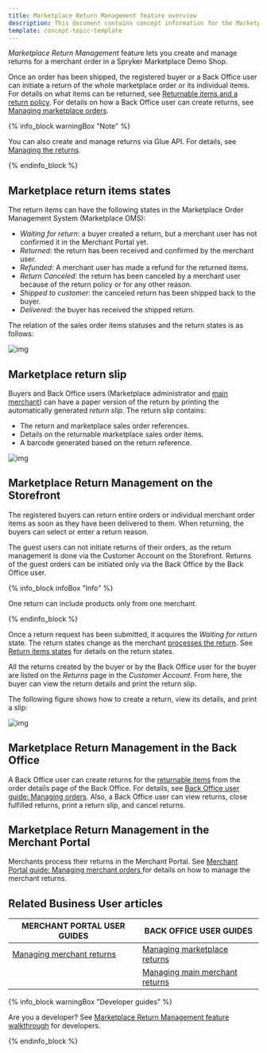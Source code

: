 ```yaml
---
title: Marketplace Return Management feature overview
description: This document contains concept information for the Marketplace Return Management feature.
template: concept-topic-template
---
```


*Marketplace Return Management* feature lets you create and manage returns for a merchant order in a Spryker Marketplace Demo Shop.

Once an order has been shipped, the registered buyer or a Back Office user can initiate a return of the whole marketplace order or its individual items. For details on what items can be returned, see [Returnable items and a return policy](/docs/scos/user/features/{{page.version}}/return-management-feature-overview/return-management-feature-overview.html#returnable-items-and-a-return-policy). For details on how a Back Office user can create returns, see [Managing marketplace orders](/docs/marketplace/user/back-office-user-guides/{{page.version}}/marketplace/orders/managing-marketplace-orders.html).


{% info_block warningBox "Note" %}

You can also create and manage returns via Glue API. For details, see [Managing the returns](/docs/marketplace/dev/glue-api-guides/{{page.version}}/managing-the-returns.html).

{% endinfo_block %}

## Marketplace return items states

The return items can have the following states in the Marketplace Order Management System (Marketplace OMS):
* *Waiting for return*: a buyer created a return, but a merchant user has not confirmed it in the Merchant Portal yet.
* *Returned*: the return has been received and confirmed by the merchant user.
* *Refunded*: A merchant user has made a refund for the returned items.
* *Return Canceled*: the return has been canceled by a merchant user because of the return policy or for any other reason.
* *Shipped to customer*: the canceled return has been shipped back to the buyer.
* *Delivered*: the buyer has received the shipped return.

The relation of the sales order items statuses and the return states is as follows:

![img](https://spryker.s3.eu-central-1.amazonaws.com/docs/Marketplace/user+guides/Features/Marketplace+Return+Management/marketplace-merchant-return-process.png)

## Marketplace return slip

Buyers and Back Office users (Marketplace administrator and [main merchant](/docs/marketplace/user/features/{{page.version}}/marketplace-merchant-feature-overview/main-merchant-concept.html)) can have a paper version of the return by printing the automatically generated *return slip*. The return slip contains:
* The return and marketplace sales order references.
* Details on the returnable marketplace sales order items.
* A barcode generated based on the return reference.

![img](https://spryker.s3.eu-central-1.amazonaws.com/docs/Marketplace/user+guides/Features/Marketplace+Return+Management/marketplace-return-slip.png)

## Marketplace Return Management on the Storefront

The registered buyers can return entire orders or individual merchant order items as soon as they have been delivered to them. When returning, the buyers can select or enter a return reason.

The guest users can not initiate returns of their orders, as the return management is done via the Customer Account on the Storefront. Returns of the guest orders can be initiated only via the Back Office by the Back Office user.

{% info_block infoBox "Info" %}

One return can include products only from one merchant.

{% endinfo_block %}

Once a return request has been submitted, it acquires the *Waiting for return* state. The return states change as the merchant [processes the return](/docs/marketplace/user/back-office-user-guides/{{page.version}}/marketplace/orders/managing-marketplace-orders.html#creating-a-marketplace-return). See [Return items states](/docs/marketplace/user/back-office-user-guides/{{page.version}}/marketplace/orders/managing-marketplace-orders.html#reference-information-creating-a-marketplace-return) for details on the return states.

All the returns created by the buyer or by the Back Office user for the buyer are listed on the *Returns* page in the *Customer Account*. From here, the buyer can view the return details and print the return slip.

The following figure shows how to create a return, view its details, and print a slip:

![img](https://spryker.s3.eu-central-1.amazonaws.com/docs/Marketplace/user+guides/Features/Marketplace+Return+Management/create-a-return-marketplace.gif)

## Marketplace Return Management in the Back Office

A Back Office user can create returns for the [returnable items](/docs/scos/user/features/{{page.version}}/return-management-feature-overview/return-management-feature-overview.html#returnable-items-and-a-return-policy) from the order details page of the Back Office. For details, see [Back Office user guide: Managing orders](/docs/marketplace/user/back-office-user-guides/{{page.version}}/marketplace/orders/managing-marketplace-orders.html). Also, a Back Office user can view returns, close fulfilled returns, print a return slip, and cancel returns.

## Marketplace Return Management in the Merchant Portal

Merchants process their returns in the Merchant Portal. See [Merchant Portal guide: Managing merchant orders ](/docs/marketplace/user/merchant-portal-user-guides/{{page.version}}/orders/managing-merchant-orders.html)for details on how to manage the merchant returns.

## Related Business User articles

| MERCHANT PORTAL USER GUIDES  | BACK OFFICE USER GUIDES |
| --- | --- |
| [Managing merchant returns](/docs/marketplace/user/merchant-portal-user-guides/{{page.version}}/orders/managing-merchant-orders.html#managing-merchant-returns) | [Managing marketplace returns](/docs/marketplace/user/back-office-user-guides/{{page.version}}/sales/managing-marketplace-returns.html) |
|    | [Managing main merchant returns](/docs/marketplace/user/back-office-user-guides/{{page.version}}/sales/managing-main-merchant-returns.html) |

{% info_block warningBox "Developer guides" %}

Are you a developer? See [Marketplace Return Management feature walkthrough](/docs/marketplace/dev/feature-walkthroughs/{{page.version}}/marketplace-return-management-feature-walkthrough.html) for developers.

{% endinfo_block %}
